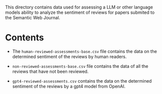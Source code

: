 This directory contains data used for assessing a LLM or other language models ability to analyze the sentiment of reviews for papers submited to the Semantic Web Journal.

# Contents

- The `human-reviewed-assessments-base.csv` file contains the data on the determined sentiment of the reviews by human readers.

- `non-reviewed-assessments-base.csv` file contains the data of all the reviews that have not been reviewed.

- `gpt4-reviewed-assessments.csv` contains the data on the determined sentiment of the reviews by a gpt4 model from OpenAI.
